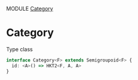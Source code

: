 MODULE [Category](https://github.com/gcanti/fp-ts/blob/master/src/Category.ts)
# Category
Type class
```ts
interface Category<F> extends Semigroupoid<F> {
  id: <A>() => HKT2<F, A, A>
}
```
